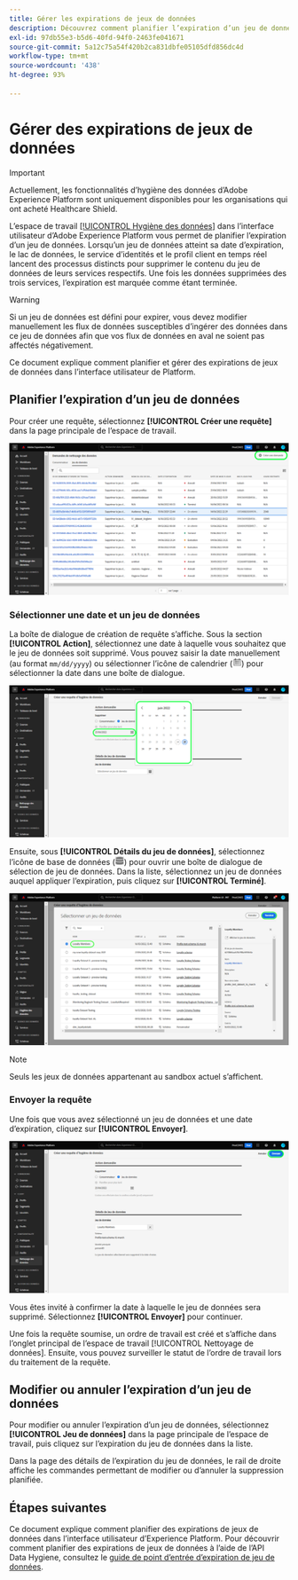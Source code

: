 ```yaml
---
title: Gérer les expirations de jeux de données
description: Découvrez comment planifier l’expiration d’un jeu de données dans l’interface utilisateur d’Adobe Experience Platform.
exl-id: 97db55e3-b5d6-40fd-94f0-2463fe041671
source-git-commit: 5a12c75a54f420b2ca831dbfe05105dfd856dc4d
workflow-type: tm+mt
source-wordcount: '438'
ht-degree: 93%

---
```


# Gérer des expirations de jeux de données

>[!IMPORTANT]
>
>Actuellement, les fonctionnalités d’hygiène des données d’Adobe Experience Platform sont uniquement disponibles pour les organisations qui ont acheté Healthcare Shield.

L’espace de travail [[!UICONTROL Hygiène des données]](./overview.md) dans l’interface utilisateur d’Adobe Experience Platform vous permet de planifier l’expiration d’un jeu de données. Lorsqu’un jeu de données atteint sa date d’expiration, le lac de données, le service d’identités et le profil client en temps réel lancent des processus distincts pour supprimer le contenu du jeu de données de leurs services respectifs. Une fois les données supprimées des trois services, l’expiration est marquée comme étant terminée.

>[!WARNING]
>
>Si un jeu de données est défini pour expirer, vous devez modifier manuellement les flux de données susceptibles d’ingérer des données dans ce jeu de données afin que vos flux de données en aval ne soient pas affectés négativement.

Ce document explique comment planifier et gérer des expirations de jeux de données dans l’interface utilisateur de Platform.

## Planifier l’expiration d’un jeu de données

Pour créer une requête, sélectionnez **[!UICONTROL Créer une requête]** dans la page principale de l’espace de travail.

![Image illustrant le bouton [!UICONTROL Créer une requête] sélectionné](../images/ui/ttl/create-request-button.png)

<!-- The request creation dialog appears. Under the **[!UICONTROL Action]** section, select **[!UICONTROL Dataset]** to update the available controls for dataset expiration scheduling-->

### Sélectionner une date et un jeu de données

La boîte de dialogue de création de requête s’affiche. Sous la section **[!UICONTROL Action]**, sélectionnez une date à laquelle vous souhaitez que le jeu de données soit supprimé. Vous pouvez saisir la date manuellement (au format `mm/dd/yyyy`) ou sélectionner l’icône de calendrier (![image de l’icône de calendrier](../images/ui/ttl/calendar-icon.png)) pour sélectionner la date dans une boîte de dialogue.

![Image illustrant la définition d’une date d’expiration pour un jeu de données](../images/ui/ttl/select-date.png)

Ensuite, sous **[!UICONTROL Détails du jeu de données]**, sélectionnez l’icône de base de données (![image de l’icône de base de données](../images/ui/ttl/database-icon.png)) pour ouvrir une boîte de dialogue de sélection de jeu de données. Dans la liste, sélectionnez un jeu de données auquel appliquer l’expiration, puis cliquez sur **[!UICONTROL Terminé]**.

![Image illustrant un jeu de données sélectionné](../images/ui/ttl/select-dataset.png)

>[!NOTE]
>
>Seuls les jeux de données appartenant au sandbox actuel s’affichent.

### Envoyer la requête

Une fois que vous avez sélectionné un jeu de données et une date d’expiration, cliquez sur **[!UICONTROL Envoyer]**.

![Image illustrant le bouton [!UICONTROL Envoyer] sélectionné](../images/ui/ttl/submit.png)

Vous êtes invité à confirmer la date à laquelle le jeu de données sera supprimé. Sélectionnez **[!UICONTROL Envoyer]** pour continuer.

Une fois la requête soumise, un ordre de travail est créé et s’affiche dans l’onglet principal de l’espace de travail [!UICONTROL Nettoyage de données]. Ensuite, vous pouvez surveiller le statut de l’ordre de travail lors du traitement de la requête.

## Modifier ou annuler l’expiration d’un jeu de données

Pour modifier ou annuler l’expiration d’un jeu de données, sélectionnez **[!UICONTROL Jeu de données]** dans la page principale de l’espace de travail, puis cliquez sur l’expiration du jeu de données dans la liste.

Dans la page des détails de l’expiration du jeu de données, le rail de droite affiche les commandes permettant de modifier ou d’annuler la suppression planifiée.

## Étapes suivantes

Ce document explique comment planifier des expirations de jeux de données dans l’interface utilisateur d’Experience Platform. Pour découvrir comment planifier des expirations de jeux de données à l’aide de l’API Data Hygiene, consultez le [guide de point d’entrée d’expiration de jeu de données](../api/dataset-expiration.md).
